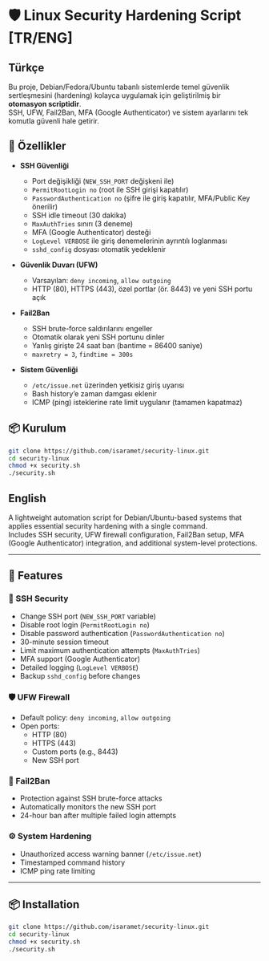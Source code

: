 # 🛡️ Linux Security Hardening Script [TR/ENG]
## Türkçe

Bu proje, Debian/Fedora/Ubuntu tabanlı sistemlerde temel güvenlik sertleşmesini (hardening) kolayca uygulamak için geliştirilmiş bir **otomasyon scriptidir**.  
SSH, UFW, Fail2Ban, MFA (Google Authenticator) ve sistem ayarlarını tek komutla güvenli hale getirir.  

## 🚀 Özellikler

- **SSH Güvenliği**
  - Port değişikliği (`NEW_SSH_PORT` değişkeni ile)
  - `PermitRootLogin no` (root ile SSH girişi kapatılır)
  - `PasswordAuthentication no` (şifre ile giriş kapatılır, MFA/Public Key önerilir)
  - SSH idle timeout (30 dakika)
  - `MaxAuthTries` sınırı (3 deneme)
  - MFA (Google Authenticator) desteği
  - `LogLevel VERBOSE` ile giriş denemelerinin ayrıntılı loglanması
  - `sshd_config` dosyası otomatik yedeklenir

- **Güvenlik Duvarı (UFW)**
  - Varsayılan: `deny incoming`, `allow outgoing`
  - HTTP (80), HTTPS (443), özel portlar (ör. 8443) ve yeni SSH portu açık

- **Fail2Ban**
  - SSH brute-force saldırılarını engeller
  - Otomatik olarak yeni SSH portunu dinler
  - Yanlış girişte 24 saat ban (bantime = 86400 saniye)
  - `maxretry = 3`, `findtime = 300s`

- **Sistem Güvenliği**
  - `/etc/issue.net` üzerinden yetkisiz giriş uyarısı
  - Bash history’e zaman damgası eklenir
  - ICMP (ping) isteklerine rate limit uygulanır (tamamen kapatmaz)

## 📦 Kurulum

```bash
git clone https://github.com/isaramet/security-linux.git
cd security-linux
chmod +x security.sh
./security.sh
```

## English

A lightweight automation script for Debian/Ubuntu-based systems that applies essential security hardening with a single command.  
Includes SSH security, UFW firewall configuration, Fail2Ban setup, MFA (Google Authenticator) integration, and additional system-level protections.

---

## 🚀 Features

### **🔐 SSH Security**
- Change SSH port (`NEW_SSH_PORT` variable)
- Disable root login (`PermitRootLogin no`)
- Disable password authentication (`PasswordAuthentication no`)
- 30-minute session timeout
- Limit maximum authentication attempts (`MaxAuthTries`)
- MFA support (Google Authenticator)
- Detailed logging (`LogLevel VERBOSE`)
- Backup `sshd_config` before changes

### **🛡️ UFW Firewall**
- Default policy: `deny incoming`, `allow outgoing`
- Open ports:
  - HTTP (80)
  - HTTPS (443)
  - Custom ports (e.g., 8443)
  - New SSH port

### **🚫 Fail2Ban**
- Protection against SSH brute-force attacks
- Automatically monitors the new SSH port
- 24-hour ban after multiple failed login attempts

### **⚙️ System Hardening**
- Unauthorized access warning banner (`/etc/issue.net`)
- Timestamped command history
- ICMP ping rate limiting

---

## 📦 Installation

```bash
git clone https://github.com/isaramet/security-linux.git
cd security-linux
chmod +x security.sh
./security.sh
